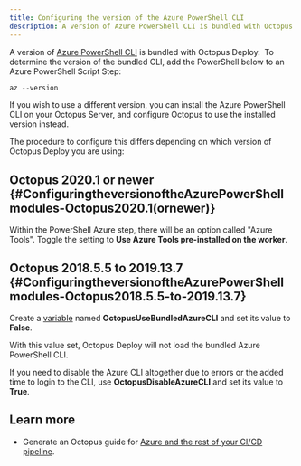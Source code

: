 ```yaml
---
title: Configuring the version of the Azure PowerShell CLI
description: A version of Azure PowerShell CLI is bundled with Octopus Deploy and it's possible to configure which version you wish to use in your deployments.
---
```


A version of [Azure PowerShell CLI](https://docs.microsoft.com/cli/azure/) is bundled with Octopus Deploy.  To determine the version of the bundled CLI, add the PowerShell below to an Azure PowerShell Script Step:

```powershell
az --version
```

If you wish to use a different version, you can install the Azure PowerShell CLI on your Octopus Server, and configure Octopus to use the installed version instead. 

The procedure to configure this differs depending on which version of Octopus Deploy you are using:

## Octopus 2020.1 or newer {#ConfiguringtheversionoftheAzurePowerShellmodules-Octopus2020.1(ornewer)}

Within the PowerShell Azure step, there will be an option called "Azure Tools". Toggle the setting to **Use Azure Tools pre-installed on the worker**.

## Octopus 2018.5.5 to 2019.13.7 {#ConfiguringtheversionoftheAzurePowerShellmodules-Octopus2018.5.5-to-2019.13.7}

Create a [variable](/docs/projects/variables/index.md) named **OctopusUseBundledAzureCLI** and set its value to **False**.

With this value set, Octopus Deploy will not load the bundled Azure PowerShell CLI.


If you need to disable the Azure CLI altogether due to errors or the added time to login to the CLI, use **OctopusDisableAzureCLI** and set its value to **True**.

## Learn more

- Generate an Octopus guide for [Azure and the rest of your CI/CD pipeline](https://octopus.com/docs/guides?destination=Azure%20websites).
